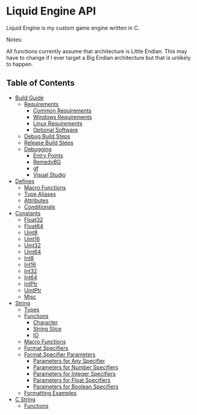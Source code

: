 <!--
 * Description:  Liquid Engine API Documentation Table of Contents
 * Author:       Alicia Amarilla (smushyaa@gmail.com)
 * File Created: July 19, 2023
-->

# Liquid Engine API

Liquid Engine is my custom game engine written in C.

Notes:

All functions currently assume that architecture is Little Endian.
This may have to change if I ever target a Big Endian architecture but
that is unlikely to happen.

## Table of Contents
- [Build Guide](../BUILD.md)
    - [Requirements](../BUILD.md#requirements)
        - [Common Requirements](../BUILD.md#common-requirements)
        - [Windows Requirements](../BUILD.md#windows-requirements)
        - [Linux Requirements](../BUILD.md#linux-requirements)
        - [Optional Software](../BUILD.md#optional-software)
    - [Debug Build Steps](../BUILD.md#debug-build-steps)
    - [Release Build Steps](../BUILD.md#release-build-steps)
    - [Debugging](../BUILD.md#debugging)
        - [Entry Points](../BUILD.md#entry-points)
        - [RemedyBG](../BUILD.md#remedybg)
        - [gf](../BUILD.md#gf)
        - [Visual Studio](../BUILD.md#visual-studio)
- [Defines](./defines.md)
    - [Macro Functions](./defines.md#macro-functions)
    - [Type Aliases](./defines.md#type-aliases)
    - [Attributes](./defines.md#attributes)
    - [Conditionals](./defines.md#conditionals)
- [Constants](./constants.md)
    - [Float32](./constants.md#float32)
    - [Float64](./constants.md#float64)
    - [Uint8](./constants.md#uint8)
    - [Uint16](./constants.md#uint16)
    - [Uint32](./constants.md#uint32)
    - [Uint64](./constants.md#uint64)
    - [Int8](./constants.md#int8)
    - [Int16](./constants.md#int16)
    - [Int32](./constants.md#int32)
    - [Int64](./constants.md#int64)
    - [IntPtr](./constants.md#intptr)
    - [UintPtr](./constants.md#uintptr)
    - [Misc](./constants.md#misc)
- [String](./string.md)
    - [Types](./string.md#types)
    - [Functions](./string.md#functions)
        - [Character](./string.md#character)
        - [String Slice](./string.md#string-slice)
        - [IO](./string.md#io)
    - [Macro Functions](./string.md#macro-functions)
    - [Format Specifiers](./string.md#format-specifiers)
    - [Format Specifier Parameters](./string.md#format-specifier-parameters)
        - [Parameters for Any Specifier](./string.md#parameters-for-any-specifier)
        - [Parameters for Number Specifiers](./string.md#parameters-for-number-specifiers)
        - [Parameters for Integer Specifiers](./string.md#parameters-for-integer-specifiers)
        - [Parameters for Float Specifiers](./string.md#parameters-for-float-specifiers)
        - [Parameters for Boolean Specifiers](./string.md#parameters-for-boolean-specifiers)
    - [Formatting Examples](./string.md#formatting-examples)
- [C String](./cstr.md)
    - [Functions](./cstr.md#functions)

